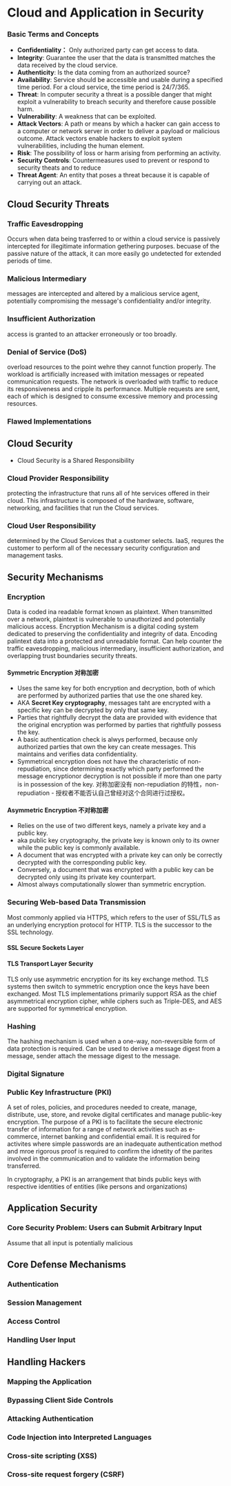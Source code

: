 # Cloud and Application in Security
### Basic Terms and Concepts
- **Confidentiality：** Only authorized party can get access to data.
- **Integrity**: Guarantee the user that the data is transmitted matches the data received by the cloud service.
- **Authenticity**: Is the data coming from an authorized source?
- **Availability**: Service should be accessible and usable during a specified time period. For a cloud service, the time period is 24/7/365.
- **Threat**: In computer security a threat is a possible danger that might exploit a vulnerability to breach security and therefore cause possible harm.
- **Vulnerability**: A weakness that can be exploited.
- **Attack Vectors**: A path or means by which a hacker can gain access to a computer or network server in order to deliver a payload or malicious outcome. Attack vectors enable hackers to exploit system vulnerabilities, including the human element.
- **Risk**: The possibility of loss or harm arising from performing an activity.
- **Security Controls**: Countermeasures used to prevent or respond to security theats and to reduce
- **Threat Agent**: An entity that poses a threat because it is capable of carrying out an attack.

## Cloud Security Threats
### Traffic Eavesdropping
Occurs when data being trasferred to or within a cloud service is passively intercepted for illegitimate information gethering purposes.
becuase of the passive nature of the attack, it can more easily go undetected for extended periods of time.
### Malicious Intermediary
messages are intercepted and altered by a malicious service agent, potentially compromising the message's confidentiality and/or integrity.
### Insufficient Authorization
access is granted to an attacker erroneously or too broadly.
### Denial of Service (DoS)
overload resources to the point wehre they cannot function properly. 
The workload is artificially increased with imitation messages or repeated communication requests.
The network is overloaded with traffic to reduce its responsiveness and cripple its performance.
Multiple requests are sent, each of which is designed to consume excessive memory and processing resources. 

### Flawed Implementations


## Cloud Security
- Cloud Security is a Shared Responsibility

### Cloud Provider Responsibility
protecting the infrastructure that runs all of hte services offered in their cloud.
This infrastructure is composed of the hardware, software, networking, and facilities that run the Cloud services.
### Cloud User Responsibility
determined by the Cloud Services that a customer selects.
IaaS, requres the customer to perform all of the necessary security configuration and management tasks.

## Security Mechanisms
### Encryption
Data is coded ina  readable format known as plaintext. When transmitted over a network, plaintext is vulnerable to unauthorized and potentially malicious access.
Encryption Mechanism is a digital coding system dedicated to preserving the confidentiality and integrity of data. Encoding palintext data into a protected and unreadable format.
Can help counter the traffic eavesdropping, malicious intermediary, insufficient authorization, and overlapping trust boundaries security threats.

#### Symmetric Encryption 对称加密
- Uses the same key for both encryption and decryption, both of which are performed by authorized parties that use the one shared key.
- AKA **Secret Key cryptography**, messages taht are encrypted with a specific key can be decrypted by only that same key.
- Parties that rightfully decrypt the data are provided with evidence that the original encryption was performed by parties that rightfully possess the key.
- A basic authentication check is alwys performed, because only authorized parties that own the key can create messages. This maintains and verifies data confidentiality.
- Symmetrical encryption does not have the characteristic of non-repudiation, since determining exactly which party performed the message encryptionor decryption is not possible if more than one party is in possession of the key.
对称加密没有 non-repudiation 的特性，non-repudiation - 授权者不能否认自己曾经对这个合同进行过授权。

#### Asymmetric Encryption 不对称加密
- Relies on the use of two different keys, namely a private key and a public key.
- aka public key cryptography, the private key is known only to its owner while the public key is commonly available.
- A document that was encrypted with a private key can only be correctly decrypted with the corresponding public key.
- Conversely, a document that was encrypted with a public key can be decrypted only using its private key counterpart.
- Almost always computationally slower than symmetric encryption.

### Securing Web-based Data Transmission
Most commonly applied via HTTPS, which refers to the user of SSL/TLS as an underlying encryption protocol for HTTP. TLS is the successor to the SSL technology.
#### SSL Secure Sockets Layer

#### TLS Transport Layer Security
TLS only use asymmetric encryption for its key exchange method.
TLS systems then switch to symmetric encryption once the keys have been exchanged.
Most TLS implementations primarily support RSA as the chief asymmetrical encryption cipher, while ciphers such as Triple-DES, and AES are supported for symmetrical encryption.

### Hashing
The hashing mechanism is used when a one-way, non-reversible form of data protection is required.
Can be used to derive a message digest from a message, sender attach the message digest to the message.

### Digital Signature

### Public Key Infrastructure (PKI)
A set of roles, policies, and procedures needed to create, manage, distribute, use, store, and revoke digital certificates and manage public-key encryption.
The purpose of a PKI is to facilitate the secure electronic transfer of information for a range of network activities such as e-commerce, internet banking and confidential email.
It is required for activites where simple passwords are an inadequate authentication method and mroe rigorous proof is required to confirm the idnetity of the parites involved in the communication and to validate the information being transferred.

In cryptography, a PKI is an arrangement that binds public keys with respective identities of entities (like persons and organizations)

## Application Security
### Core Security Problem: Users can Submit Arbitrary Input
Assume that all input is potentially malicious

## Core Defense Mechanisms
### Authentication
### Session Management
### Access Control
### Handling User Input

## Handling Hackers
### Mapping the Application
### Bypassing Client Side Controls
### Attacking Authentication
### Code Injection into Interpreted Languages
### Cross-site scripting (XSS)
### Cross-site request forgery (CSRF)

